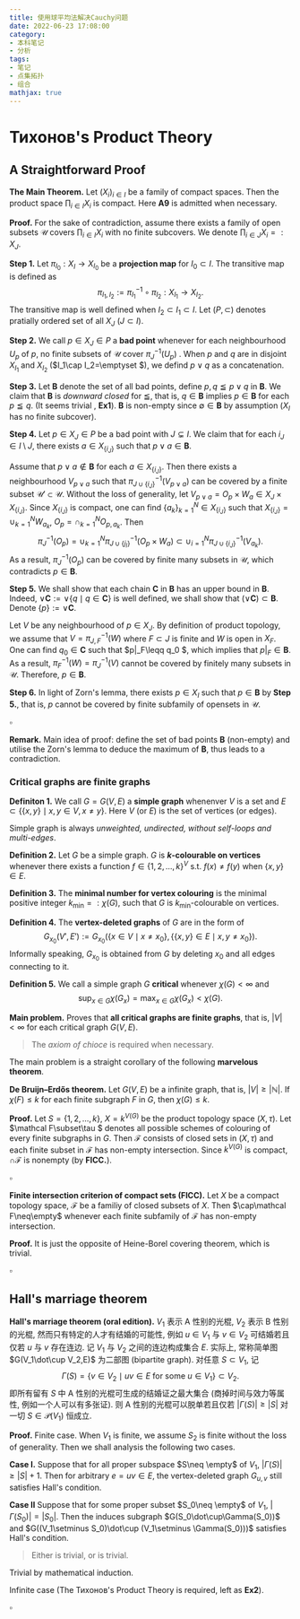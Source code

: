 ```yaml
---
title: 使用球平均法解决Cauchy问题
date: 2022-06-23 17:08:00
category: 
- 本科笔记
- 分析
tags: 
- 笔记
- 点集拓扑
- 组合
mathjax: true
---
```


# Тихонов's Product Theory

## A Straightforward Proof

**The Main Theorem.** Let $(X_i)_{i\in I}$ be a family of compact spaces. Then the product space $\prod_{i\in I}X_i$ is compact. Here **A9** is admitted when necessary. 

**Proof.** For the sake of contradiction, assume there exists a family of open subsets $\mathcal U$ covers $\prod_{i\in I}X_i$ with no finite subcovers. We denote $\prod_{i\in J}X_i=:X_J$. 

**Step 1.** Let $\pi_{I_0}:X_I\to X_{I_0}$ be a **projection map** for $I_0\subset I$. The transitive map is defined as
$$
\pi_{I_1,I_2}:=\pi_{I_1}^{-1}\circ \pi_{I_2}:X_{I_1}\to X_{I_2}.
$$
The transitive map is well defined when $I_2\subset I_1\subset I$. Let $(P,\subset )$ denotes pratially ordered set of all $X_J$ ($J\subset I$).

**Step 2.** We call $p\in X_J\in P$ a **bad point** whenever for each neighbourhood $U_p$ of $p$, no finite subsets of $\mathcal U$ cover $\pi_{J}^{-1}(U_p)$ . When $p$ and $q$ are in disjoint $X_{I_1}$ and $X_{I_2}$ ($I_1\cap I_2=\emptyset $), we defind $p\lor q$ as a concatenation. 

**Step 3.** Let $\mathbf B$ denote the set of all bad points, define $p,q\leqq p\lor q$ in $\mathbf B$. We claim that $\mathbf B$ is *downward closed* for $\leqq$, that is, $q\in \mathbf B$ implies $p\in \mathbf B$ for each $p\leqq q$. (It seems trivial , **Ex1**). $\mathbf B$ is non-empty since $\emptyset \in\mathbf B$ by assumption ($X_I$ has no finite subcover). 

**Step 4.** Let $p\in X_J\in P$ be a bad point with $J\subsetneq I$. We claim that for each $i_J\in I\setminus J$, there exists $a\in X_{\{i_J\}}$ such that $p\lor a\in \mathbf B$. 

Assume that $p\lor a\notin \mathbf B$ for each $a\in X_{\{i_J\}}$. Then there exists a neighbourhood $V_{p\lor a}$ such that $\pi^{-1}_{J\cup \{i_J\}}(V_{p\lor a})$ can be covered by a finite subset $\mathcal U'\subset \mathcal U$. Without the loss of generality, let $V_{p\lor a}=O_{p}\times W_a\in X_J\times X_{\{i_J\}}$. Since $X_{\{i_J\}}$ is compact, one can find $\{a_k\}_{k=1}^N\in X_{\{i_J\}}$ such that $X_{\{i_J\}}=\cup_{k=1}^N W_{a_k}$, $O_p=\cap_{k=1}^N O_{p,a_k}$. Then 
$$
\pi^{-1}_J(O_p)=\cup_{k=1}^N\pi^{-1}_{J\cup\{j_I\}}(O_p\times W_a)\subset \cup_{i=1}^N\pi^{-1}_{J\cup\{i_J\}}(V_{a_k}).
$$
As a result, $\pi_J^{-1}(O_p)$ can be covered by finite many subsets in  $\mathcal U$, which contradicts $p\in\mathbf B$. 

**Step 5.** We shall show that each chain $\mathbf C$ in $\mathbf B$ has an upper bound in $\mathbf B$. Indeed, $\lor \mathbf C:=\lor \{q\mid q\in \mathbf C\}$ is well defined, we shall show that $(\lor \mathbf C)\subset  \mathbf B$. Denote $\{p\}:=\lor\mathbf C$. 

Let $V$ be any neighbourhood of $p\in X_J$. By definition of product topology, we assume that $V=\pi^{-1}_{J,F}(W)$ where $F\subset J$ is finite and $W$ is open in $X_F$. One can find $q_0\in\mathbf C$ such that $p|_F\leqq q_0 $, which implies that $p|_F\in\mathbf B$. As a result, $\pi_F^{-1}(W)=\pi^{-1}_J(V)$ cannot be covered by finitely many subsets in $\mathcal U$. Therefore, $p\in \mathbf B$. 

**Step 6.** In light of Zorn's lemma, there exists $p\in X_I$ such that $p\in\mathbf B$ by **Step 5.**, that is, $p$ cannot be covered by finite subfamily of opensets in $\mathcal U$. 

$\square$

**Remark.** Main idea of proof: define the set of bad points $\mathbf B$ (non-empty) and utilise the Zorn's lemma to deduce the maximum of $\mathbf B$, thus leads to a contradiction.

<div style="page-break-after: always"></div>

### Critical graphs are finite graphs

**Definiton 1.** We call $G=G(V,E)$ a **simple graph** whenenver $V$ is a set and $E\subset \{\{x,y\}\mid x,y\in V,x\neq y\}$. Here $V$ (or $E$) is the set of vertices (or edges).

Simple graph is always *unweighted, undirected, without self-loops and multi-edges*. 

**Definition 2.** Let $G$ be a simple graph. $G$ is **$k$-colourable on vertices** whenever there exists a function $f\in \{1,2,\ldots, k\}^V$ s.t. $f(x)\neq f(y)$ when $\{x,y\}\in E$. 

**Definition 3.** The **minimal number for vertex colouring** is the minimal positive integer $k_\min=:\chi(G)$, such that $G$ is $k_\min$-colourable on vertices. 

**Definition 4.** The **vertex-deleted graphs** of $G$ are in the form of
$$
G_{x_0}(V',E'):=G_{x_0}(\{x\in V\mid x\neq x_0\},\{\{x,y\}\in E\mid x,y\neq x_0\}).
$$
Informally speaking, $G_{x_0}$ is obtained from $G$ by deleting $x_0$ and all edges connecting to it.

**Definition 5.** We call a simple graph $G$ **critical** whenever $\chi (G)<\infty$ and
$$
\sup_{x\in G}\chi(G_x)=\max_{x\in G}\chi(G_x) <\chi(G).
$$

**Main problem.** Proves that **all critical graphs are finite graphs**, that is, $|V|<\infty$ for each critical graph $G(V,E)$. 

> The *axiom of chioce* is required when necessary. 

The main problem is a straight corollary of the following **marvelous theorem**.

**De Bruijn–Erdős theorem.** Let $G(V,E)$ be a infinite graph, that is, $|V|\geq|\mathbb N|$. If $\chi(F)\leq k$ for each finite subgraph $F$ in $G$, then $\chi(G)\leq k$. 

**Proof.** Let $S=\{1,2,\ldots ,k\}$, $X=k^{V(G)}$ be the product topology space $(X,\tau)$. Let $\mathcal F\subset\tau $ denotes all possible schemes of colouring of every finite subgraphs in $G$. Then $\mathcal F$ consists of closed sets in $(X,\tau)$ and each finite subset in $\mathcal F$ has non-empty intersection. Since $k^{V(G)}$ is compact, $\cap \mathcal F$ is nonempty (by **FICC.**). 

$\square$

**Finite intersection criterion of compact sets (FICC).** Let $X$ be a compact topology space, $\mathcal F$ be a familiy of closed subsets of $X$. Then $\cap\mathcal F\neq\empty$ whenever each finite subfamily of $\mathcal F$ has non-empty intersection.

**Proof.** It is just the opposite of Heine-Borel covering theorem, which is trivial.

$\square$ 

## Hall's marriage theorem

**Hall's marriage theorem (oral edition).** $V_1$ 表示 A 性别的光棍, $V_2$ 表示 B 性别的光棍, 然而只有特定的人才有结婚的可能性, 例如 $u\in V_1$ 与 $v\in V_2$ 可结婚若且仅若 $u$ 与 $v$ 存在连边. 记 $V_1$ 与 $V_2$ 之间的连边构成集合 $E$. 实际上, 常称简单图 $G(V_1\dot\cup V_2,E)$ 为二部图 (bipartite graph). 对任意 $S\subset V_1$, 记
$$
\Gamma(S)=\{v\in V_2\mid uv\in E\text{ for some }u\in V_1\}\subset V_2.
$$
即所有留有 $S$ 中 A 性别的光棍可生成的结婚证之最大集合 (商掉时间与效力等属性, 例如一个人可以有多张证). 则 A 性别的光棍可以脱单若且仅若 $|\Gamma(S)|\geq |S|$ 对一切 $S\in\mathcal P(V_1)$ 恒成立.

**Proof.** Finite case. When $V_1$ is finite, we assume $S_2$ is finite without the loss of generality. Then we shall analysis the following two cases.

**Case I.** Suppose that for all proper subspace $S\neq \empty$ of $V_1$, $|\Gamma(S)|\geq |S|+1$. Then for arbitrary $e=uv\in E$, the vertex-deleted graph $G_{u,v}$ still satisfies Hall's condition.

**Case II** Suppose that for some proper subset $S_0\neq \empty$ of $V_1$, $|\Gamma(S_0)|=|S_0|$. Then the induces subgraph $G(S_0\dot\cup\Gamma(S_0))$ and $G((V_1\setminus S_0)\dot\cup (V_1\setminus \Gamma(S_0)))$ satisfies Hall's condition. 

> Either is trivial, or is trivial.

Trivial by mathematical induction. 

Infinite case (The Тихонов's Product Theory is required, left as **Ex2**). 

$\square$ 